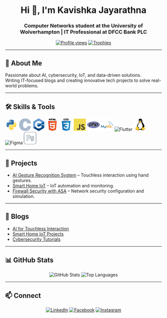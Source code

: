 <h1 align="center">Hi 👋, I'm Kavishka Jayarathna</h1>
<h3 align="center">Computer Networks student at the University of Wolverhampton | IT Professional at DFCC Bank PLC</h3>

<p align="center">
  <a href="https://github.com/cyberx200"><img src="https://komarev.com/ghpvc/?username=cyberx200&label=Profile%20Views&color=0e75b6&style=flat" alt="Profile views" /></a>
  <a href="https://github-profile-trophy.vercel.app/?username=cyberx200"><img src="https://github-profile-trophy.vercel.app/?username=cyberx200" alt="Trophies" /></a>
</p>

---

## 🚀 About Me
Passionate about AI, cybersecurity, IoT, and data-driven solutions.  
Writing IT-focused blogs and creating innovative tech projects to solve real-world problems.  

---

## 🛠 Skills & Tools
<p>
  <img src="https://raw.githubusercontent.com/devicons/devicon/master/icons/python/python-original.svg" alt="Python" width="40" height="40"/>
  <img src="https://raw.githubusercontent.com/devicons/devicon/master/icons/c/c-original.svg" alt="C" width="40" height="40"/>
  <img src="https://raw.githubusercontent.com/devicons/devicon/master/icons/cplusplus/cplusplus-original.svg" alt="C++" width="40" height="40"/>
  <img src="https://raw.githubusercontent.com/devicons/devicon/master/icons/html5/html5-original-wordmark.svg" alt="HTML5" width="40" height="40"/>
  <img src="https://raw.githubusercontent.com/devicons/devicon/master/icons/css3/css3-original-wordmark.svg" alt="CSS3" width="40" height="40"/>
  <img src="https://raw.githubusercontent.com/devicons/devicon/master/icons/javascript/javascript-original.svg" alt="JavaScript" width="40" height="40"/>
  <img src="https://raw.githubusercontent.com/devicons/devicon/master/icons/php/php-original.svg" alt="PHP" width="40" height="40"/>
  <img src="https://raw.githubusercontent.com/devicons/devicon/master/icons/mysql/mysql-original-wordmark.svg" alt="MySQL" width="40" height="40"/>
  <img src="https://www.vectorlogo.zone/logos/flutterio/flutterio-icon.svg" alt="Flutter" width="40" height="40"/>
  <img src="https://raw.githubusercontent.com/devicons/devicon/master/icons/linux/linux-original.svg" alt="Linux" width="40" height="40"/>
  <img src="https://www.vectorlogo.zone/logos/figma/figma-icon.svg" alt="Figma" width="40" height="40"/>
  <img src="https://raw.githubusercontent.com/devicons/devicon/master/icons/photoshop/photoshop-line.svg" alt="Photoshop" width="40" height="40"/>
</p>

---

## 📂 Projects
- [AI Gesture Recognition System](https://github.com/yourusername/gesture-ai) – Touchless interaction using hand gestures.
- [Smart Home IoT](https://github.com/yourusername/smart-home-iot) – IoT automation and monitoring.
- [Firewall Security with ASA](https://github.com/yourusername/asa-firewall) – Network security configuration and simulation.

---

## 📝 Blogs
- [AI for Touchless Interaction](https://cyberxdiscussion.blogspot.com/)
- [Smart Home IoT Projects](https://cyberxdiscussion.blogspot.com/)
- [Cybersecurity Tutorials](https://cyberxdiscussion.blogspot.com/)

---

## 📊 GitHub Stats
<p align="center">
  <img src="https://github-readme-stats.vercel.app/api?username=cyberx200&show_icons=true&theme=tokyonight" alt="GitHub Stats" />
  <img src="https://github-readme-stats.vercel.app/api/top-langs/?username=cyberx200&layout=compact&theme=tokyonight" alt="Top Languages" />
</p>

---

## 📫 Connect
<p align="center">
  <a href="https://linkedin.com/in/kavishkajayarathna" target="_blank"><img src="https://cdn.jsdelivr.net/npm/simple-icons@v10/icons/linkedin.svg" alt="LinkedIn" width="30" height="30"/></a>
  <a href="https://facebook.com/gayankavishka" target="_blank"><img src="https://cdn.jsdelivr.net/npm/simple-icons@v10/icons/facebook.svg" alt="Facebook" width="30" height="30"/></a>
  <a href="https://instagram.com/g_a_y_a_n_kavishka" target="_blank"><img src="https://cdn.jsdelivr.net/npm/simple-icons@v10/icons/instagram.svg" alt="Instagram" width="30" height="30"/></a>
</p>
